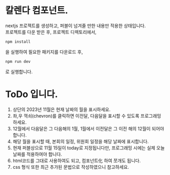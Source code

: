 # 칼렌다 컴포넌트.

nextjs 프로젝트를 생성하고, 퍼블이 넘겨줄 만한 내용만 적용한 상태입니다.  
프로젝트를 다운 받은 후, 프로젝트 디렉토리에서,
```shell
npm install
```
을 실행하여 필요한 패키지를 다운로드 후,
```shell
npm run dev
```
로 실행합니다.

# ToDo 입니다.
1. 상단의 2023년 11월은 현재 날짜의 월을 표시하세요.
2. 좌,우 꺽쇠(chevron)를 클릭하면 이전달, 다음달을 표시할 수 있도록 프로그래밍 하세요.
3. 12월에서 다음달은 그 다음해의 1월, 1월에서 이전달은 그 이전 해의 12월이 되어야 합니다.
4. 해당 월을 표시할 때, 본회의 일정, 위원회 일정을 해당 날짜에 표시합니다.
5. 현재 퍼블상으로 11월 15일이 today로 지정됩니다만, 프로그래밍 시에는 실제 오늘 날짜를 적용하여야 합니다.
6. html코드를 그대로 사용하여도 되고, 컴포넌트化 하여 쪼개도 됩니다.
7. css 형식 또한 최근 추가된 문법으로 작성하였으니 참고하세요.